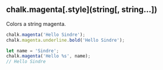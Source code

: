 ## chalk.magenta[.style](string[, string...])

Colors a string magenta.

```js
chalk.magenta('Hello Sindre');
chalk.magenta.underline.bold('Hello Sindre');

let name = 'Sindre';
chalk.magenta('Hello %s', name);
// Hello Sindre
```